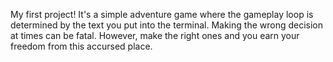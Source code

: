 My first project! It's a simple adventure game where the gameplay loop is determined by the text you put into the terminal. Making the wrong decision at times can be fatal. However, make the right ones and you earn your freedom from this accursed place.
